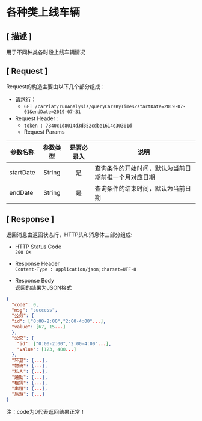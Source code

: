 # 各种类上线车辆

## [ 描述 ]

用于不同种类各时段上线车辆情况

## [ Request ]

Request的构造主要由以下几个部分组成：

+ 请求行：
  + `GET /carPlat/runAnalysis/queryCarsByTimes?startDate=2019-07-01&endDate=2019-07-31`
+ Request Header：
  + `token : 7840c1d8014d3d352cdbe1614e30301d`
  + Request Params

参数名称|参数类型|是否必录入|说明
--|:--:|:--:|--
startDate | String | 是 | 查询条件的开始时间，默认为当前日期前推一个月对应日期
endDate | String | 是 | 查询条件的结束时间，默认为当前日期

## [ Response ]

返回消息由返回状态行，HTTP头和消息体三部分组成:

+ HTTP Status Code  
`200 OK`

+ Response Header  
`Content-Type : application/json;charset=UTF-8`

+ Response Body  
返回的结果为JSON格式

``` json
{
  "code": 0,
  "msg": "success",
  "公务": {
  "id": ["0:00-2:00","2:00-4:00"...],
  "value": [67, 15...]
  },
  "公交": {
    "id": ["0:00-2:00","2:00-4:00"...],
    "value": [123, 400...]
  },
  "环卫": {...},
  "物流": {...},
  "私人": {...},
  "通勤": {...},
  "租赁": {...},
  "出租": {...},
  "旅游": {...}
}
```

注：code为0代表返回结果正常！
